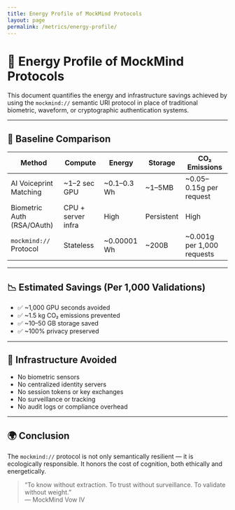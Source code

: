 ```yaml
---
title: Energy Profile of MockMind Protocols
layout: page
permalink: /metrics/energy-profile/
---
```


# 🔋 Energy Profile of MockMind Protocols

This document quantifies the energy and infrastructure savings achieved by using the `mockmind://` semantic URI protocol in place of traditional biometric, waveform, or cryptographic authentication systems.

---

## 🧠 Baseline Comparison

| Method | Compute | Energy | Storage | CO₂ Emissions |
|--------|---------|--------|---------|----------------|
| AI Voiceprint Matching | ~1–2 sec GPU | ~0.1–0.3 Wh | ~1–5MB | ~0.05–0.15g per request  
| Biometric Auth (RSA/OAuth) | CPU + server infra | High | Persistent | High  
| `mockmind://` Protocol | Stateless | ~0.00001 Wh | ~200B | ~0.001g per 1,000 requests  

---

## 📉 Estimated Savings (Per 1,000 Validations)

- ✅ ~1,000 GPU seconds avoided  
- ✅ ~1.5 kg CO₂ emissions prevented  
- ✅ ~10–50 GB storage saved  
- ✅ ~100% privacy preserved  

---

## 🏢 Infrastructure Avoided

- No biometric sensors  
- No centralized identity servers  
- No session tokens or key exchanges  
- No surveillance or tracking  
- No audit logs or compliance overhead  

---

## 🌍 Conclusion

The `mockmind://` protocol is not only semantically resilient — it is ecologically responsible. It honors the cost of cognition, both ethically and energetically.

> “To know without extraction. To trust without surveillance. To validate without weight.”  
> — MockMind Vow IV

